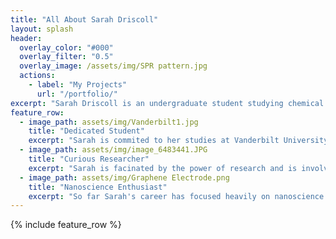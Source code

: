 ```yaml
---
title: "All About Sarah Driscoll"
layout: splash
header:
  overlay_color: "#000"
  overlay_filter: "0.5"
  overlay_image: /assets/img/SPR pattern.jpg
  actions:
    - label: "My Projects"
      url: "/portfolio/"
excerpt: "Sarah Driscoll is an undergraduate student studying chemical engineering and climate studies at Vanderbilt University. She is passionate about engaging in research to improve the community around her and is dedicated to her learning to be a knowledgeable engineer. Sarah is able and excited to learn about chemical engineering research as she pursues her graduate school dreams!"
feature_row:
  - image_path: assets/img/Vanderbilt1.jpg
    title: "Dedicated Student"
    excerpt: "Sarah is commited to her studies at Vanderbilt University, always putting her learning first."
  - image_path: assets/img/image_6483441.JPG
    title: "Curious Researcher"
    excerpt: "Sarah is facinated by the power of research and is involved in multiple labs on Vanderbilt's campus."
  - image_path: assets/img/Graphene Electrode.png
    title: "Nanoscience Enthusiast"
    excerpt: "So far Sarah's career has focused heavily on nanoscience though she is looking to broaden her horizons!"
---
```


{% include feature_row %}

